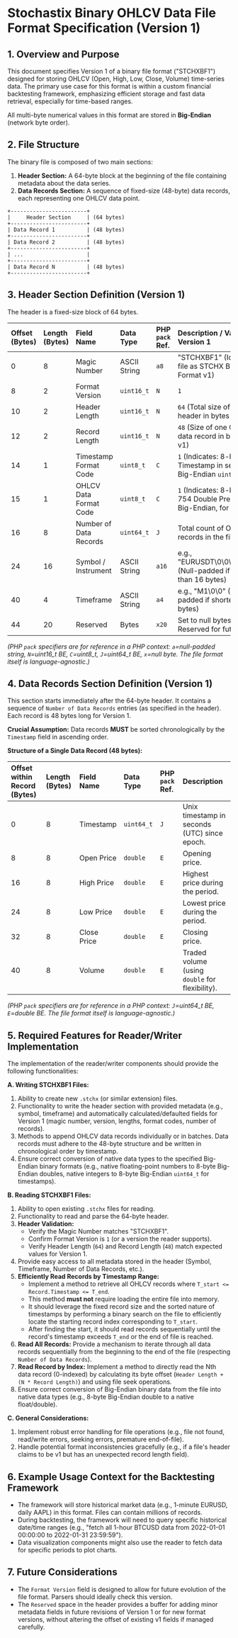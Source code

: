 # Stochastix Binary OHLCV Data File Format Specification (Version 1)

## 1. Overview and Purpose

This document specifies Version 1 of a binary file format ("STCHXBF1") designed for storing OHLCV (Open, High, Low, Close, Volume) time-series data. The primary use case for this format is within a custom financial backtesting framework, emphasizing efficient storage and fast data retrieval, especially for time-based ranges.

All multi-byte numerical values in this format are stored in **Big-Endian** (network byte order).

## 2. File Structure

The binary file is composed of two main sections:

1.  **Header Section:** A 64-byte block at the beginning of the file containing metadata about the data series.
2.  **Data Records Section:** A sequence of fixed-size (48-byte) data records, each representing one OHLCV data point.

```
+------------------------+
|     Header Section     | (64 bytes)
+------------------------+
| Data Record 1          | (48 bytes)
+------------------------+
| Data Record 2          | (48 bytes)
+------------------------+
| ...                    |
+------------------------+
| Data Record N          | (48 bytes)
+------------------------+
```

## 3. Header Section Definition (Version 1)

The header is a fixed-size block of 64 bytes.

| Offset (Bytes) | Length (Bytes) | Field Name             | Data Type    | PHP `pack` Ref. | Description / Value for Version 1                                            |
|:---------------|:---------------|:-----------------------|:-------------|:----------------|:-----------------------------------------------------------------------------|
| 0              | 8              | Magic Number           | ASCII String | `a8`            | "STCHXBF1" (Identifies file as STCHX Binary Format v1)                       |
| 8              | 2              | Format Version         | `uint16_t`   | `N`             | `1`                                                                          |
| 10             | 2              | Header Length          | `uint16_t`   | `N`             | `64` (Total size of this header in bytes for v1)                             |
| 12             | 2              | Record Length          | `uint16_t`   | `N`             | `48` (Size of one OHLCV data record in bytes for v1)                         |
| 14             | 1              | Timestamp Format Code  | `uint8_t`    | `C`             | `1` (Indicates: 8-byte Unix Timestamp in seconds, Big-Endian `uint64_t`)     |
| 15             | 1              | OHLCV Data Format Code | `uint8_t`    | `C`             | `1` (Indicates: 8-byte IEEE 754 Double Precision, Big-Endian, for O,H,L,C,V) |
| 16             | 8              | Number of Data Records | `uint64_t`   | `J`             | Total count of OHLCV records in the file                                     |
| 24             | 16             | Symbol / Instrument    | ASCII String | `a16`           | e.g., "EURUSDT\0\0\0\0\0\0\0" (Null-padded if shorter than 16 bytes)         |
| 40             | 4              | Timeframe              | ASCII String | `a4`            | e.g., "M1\0\0" (Null-padded if shorter than 4 bytes)                         |
| 44             | 20             | Reserved               | Bytes        | `x20`           | Set to null bytes (`\0`). Reserved for future use.                           |

*(PHP `pack` specifiers are for reference in a PHP context: `a`=null-padded string, `N`=uint16_t BE, `C`=uint8_t, `J`=uint64_t BE, `x`=null byte. The file format itself is language-agnostic.)*

## 4. Data Records Section Definition (Version 1)

This section starts immediately after the 64-byte header. It contains a sequence of `Number of Data Records` entries (as specified in the header). Each record is 48 bytes long for Version 1.

**Crucial Assumption:** Data records **MUST** be sorted chronologically by the `Timestamp` field in ascending order.

**Structure of a Single Data Record (48 bytes):**

| Offset within Record (Bytes) | Length (Bytes) | Field Name  | Data Type  | PHP `pack` Ref. | Description                                     |
|:-----------------------------|:---------------|:------------|:-----------|:----------------|:------------------------------------------------|
| 0                            | 8              | Timestamp   | `uint64_t` | `J`             | Unix timestamp in seconds (UTC) since epoch.    |
| 8                            | 8              | Open Price  | `double`   | `E`             | Opening price.                                  |
| 16                           | 8              | High Price  | `double`   | `E`             | Highest price during the period.                |
| 24                           | 8              | Low Price   | `double`   | `E`             | Lowest price during the period.                 |
| 32                           | 8              | Close Price | `double`   | `E`             | Closing price.                                  |
| 40                           | 8              | Volume      | `double`   | `E`             | Traded volume (using `double` for flexibility). |

*(PHP `pack` specifiers are for reference in a PHP context: `J`=uint64_t BE, `E`=double BE. The file format itself is language-agnostic.)*

## 5. Required Features for Reader/Writer Implementation

The implementation of the reader/writer components should provide the following functionalities:

**A. Writing STCHXBF1 Files:**
1.  Ability to create new `.stchx` (or similar extension) files.
2.  Functionality to write the header section with provided metadata (e.g., symbol, timeframe) and automatically calculated/defaulted fields for Version 1 (magic number, version, lengths, format codes, number of records).
3.  Methods to append OHLCV data records individually or in batches. Data records must adhere to the 48-byte structure and be written in chronological order by timestamp.
4.  Ensure correct conversion of native data types to the specified Big-Endian binary formats (e.g., native floating-point numbers to 8-byte Big-Endian doubles, native integers to 8-byte Big-Endian `uint64_t` for timestamps).

**B. Reading STCHXBF1 Files:**
1.  Ability to open existing `.stchx` files for reading.
2.  Functionality to read and parse the 64-byte header.
3.  **Header Validation:**
    * Verify the Magic Number matches "STCHXBF1".
    * Confirm Format Version is `1` (or a version the reader supports).
    * Verify Header Length (`64`) and Record Length (`48`) match expected values for Version 1.
4.  Provide easy access to all metadata stored in the header (Symbol, Timeframe, Number of Data Records, etc.).
5.  **Efficiently Read Records by Timestamp Range:**
    * Implement a method to retrieve all OHLCV records where `T_start <= Record.Timestamp <= T_end`.
    * This method **must not** require loading the entire file into memory.
    * It should leverage the fixed record size and the sorted nature of timestamps by performing a binary search on the file to efficiently locate the starting record index corresponding to `T_start`.
    * After finding the start, it should read records sequentially until the record's timestamp exceeds `T_end` or the end of file is reached.
6.  **Read All Records:** Provide a mechanism to iterate through all data records sequentially from the beginning to the end of the file (respecting `Number of Data Records`).
7.  **Read Record by Index:** Implement a method to directly read the Nth data record (0-indexed) by calculating its byte offset (`Header Length + (N * Record Length)`) and using file seek operations.
8.  Ensure correct conversion of Big-Endian binary data from the file into native data types (e.g., 8-byte Big-Endian double to a native float/double).

**C. General Considerations:**
1.  Implement robust error handling for file operations (e.g., file not found, read/write errors, seeking errors, premature end-of-file).
2.  Handle potential format inconsistencies gracefully (e.g., if a file's header claims to be v1 but has an unexpected record length field).

## 6. Example Usage Context for the Backtesting Framework

* The framework will store historical market data (e.g., 1-minute EURUSD, daily AAPL) in this format. Files can contain millions of records.
* During backtesting, the framework will need to query specific historical date/time ranges (e.g., "fetch all 1-hour BTCUSD data from 2022-01-01 00:00:00 to 2022-01-31 23:59:59").
* Data visualization components might also use the reader to fetch data for specific periods to plot charts.

## 7. Future Considerations

* The `Format Version` field is designed to allow for future evolution of the file format. Parsers should ideally check this version.
* The `Reserved` space in the header provides a buffer for adding minor metadata fields in future revisions of Version 1 or for new format versions, without altering the offset of existing v1 fields if managed carefully.
